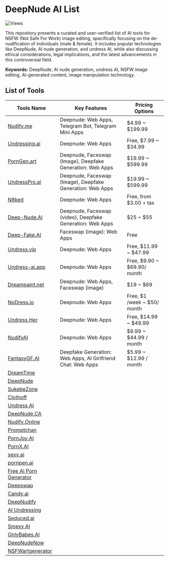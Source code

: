 # DeepNude AI List

![Views](https://hits.dwyl.com/gsw85/DeepNude-AI-Tools-List.svg?label=views)

This repository presents a curated and user-verified list of AI tools for NSFW (Not Safe For Work) image editing, 
specifically focusing on the de-nudification of individuals (male & female).
It includes popular technologies like DeepNude, AI nude generation, and undress AI,
while also discussing ethical considerations, legal implications,
and the latest advancements in this controversial field.

**Keywords**: DeepNude, AI nude generation, undress AI, NSFW image editing, AI-generated content, image manipulation technology.

## List of Tools

| **Tools Name**                                       | **Key Features**                                            | **Pricing Options**         |
|------------------------------------------------------|-------------------------------------------------------------|-----------------------------|
| [Nudify.me](https://nudify.me/)                      | Deepnude: Web Apps, Telegram Bot, Telegram Mini Apps        | $4.99 ~ $199.99             |
| [Undressing.ai](https://undressing.ai)               | Deepnude: Web Apps                                          | Free, $7.99 ~ $34.99        |
| [PornGen.art](https://porngen.art)                   | Deepnude, Faceswap (Image), Deepfake Generation: Web Apps   | $19.99 ~ $599.99            |
| [UndressPro.ai](https://undresspro.ai)               | Deepnude, Faceswap (Image), Deepfake Generation: Web Apps   | $19.99 ~ $599.99            |
| [N8ked](https://www.n8ked.app/)                      | Deepnude: Web Apps                                          | Free, from $3.00 + tax      |
| [Deep-Nude.AI](https://www.deep-nude.ai/)            | Deepnude, Faceswap (video), Deepfake Generation: Web Apps   | $25 ~ $55                   |
| [Deep-Fake.AI](https://www.deep-fake.ai/)            | Faceswap (image): Web Apps                                  | Free                        |
| [Undress.vip](https://undress.vip/)                  | Deepnude: Web Apps                                          | Free, $11.99 ~ $47.99       |
| [Undress-ai.app](https://undress-ai.app/)            | Deepnude: Web Apps                                          | Free, $9.90 ~ $69.90/ month |
| [Dreampaint.net](https://dreampaint.net)             | Deepnude: Web Apps, Faceswap (image)                        | $19 ~ $69                   |
| [NoDress.io](https://nodress.io)                     | Deepnude: Web Apps                                          | Free, $1 /week ~ $50/ month |
| [Undress Her](https://undressher.app)                | Deepnude: Web Apps                                          | Free, $14.99 ~ $49.99       |
| [NudifyAI](https://nudify-ai.online)                 | Deepnude: Web Apps                                          | $9.99 ~ $44.99 / month      |
| [FantasyGF.AI](https://fantasygf.ai)                 | Deepfake Generation: Web Apps, AI Girlfriend Chat: Web Apps | $5.99 ~ $12.99 / month      |
| [DreamTime](https://www.dreamtime.tech)              |                                                             |                             |
| [DeepNude](https://deepnude.cc/)                     |                                                             |                             |
| [SukebeZone](https://www.sukebezone.com/)            |                                                             |                             |
| [Clothoff](https://clothoff.io/it)                   |                                                             |                             |
| [Undress AI](https://undress.app/)                   |                                                             |                             |
| [DeepNude.CA](https://deepnude.ca/)                  |                                                             |                             |
| [Nudify.Online](https://www.nudify.online/)          |                                                             |                             |
| [Promptchan](https://promptchan.ai/)                 |                                                             |                             |
| [PornJoy.AI](https://pornjoy.ai/)                    |                                                             |                             |
| [PornX.AI](https://pornx.ai/)                        |                                                             |                             |
| [sexy.ai](https://sexy.ai/)                          |                                                             |                             |
| [pornpen.ai](https://pornpen.ai/)                    |                                                             |                             |
| [Free AI Porn Generator](https://ai-porn.ai/)        |                                                             |                             |
| [Deepswap](https://www.deepswap.ai/)                 |                                                             |                             |
| [Candy.ai](https://candy.ai/discover)                |                                                             |                             |
| [DeepNudify](https://deepnudify.com/)                |                                                             |                             |
| [AI Undressing](https://undressing.io/)              |                                                             |                             |
| [Seduced.ai](https://www.seduced.ai/)                |                                                             |                             |
| [Smexy AI](https://www.smexy.ai/)                    |                                                             |                             |
| [OnlyBabes.AI](https://www.onlybabes.ai/)            |                                                             |                             |
| [DeepNudeNow](https://deepnudenow.com/)              |                                                             |                             |
| [NSFWartgenerator](https://www.nsfwartgenerator.ai/) |                                                             |                             |

